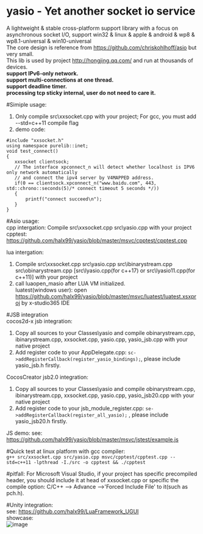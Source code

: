 # yasio - Yet another socket io service
A lightweight & stable cross-platform support library with a focus on asynchronous socket I/O, support win32  &amp; linux  &amp; apple &amp; android &amp; wp8 &amp; wp8.1-universal &amp; win10-universal  
The core design is reference from https://github.com/chriskohlhoff/asio but very small.  
This lib is used by project http://hongjing.qq.com/ and run at thousands of devices.  
**support IPv6-only network.  
support multi-connections at one thread.  
support deadline timer.  
processing tcp sticky internal, user do not need to care it.**
  
#Simiple usage:  
1. Only compile src\xxsocket.cpp with your project; For gcc, you must add --std=c++11 compile flag<br />
2. demo code:
```
#include "xxsocket.h"
using namespace purelib::inet;
void test_connect() 
{
   xxsocket clientsock;
   // The interface xpconnect_n will detect whether localhost is IPV6 only network automatically
   // and connect the ipv4 server by V4MAPPED address.
   if(0 == clientsock.xpconnect_n("www.baidu.com", 443, std::chrono::seconds(5)/* connect timeout 5 seconds */))
   {
       printf("connect succeed\n");
   }
}
```

#Asio usage:  
cpp intergation: Compile src\xxsocket.cpp src\yasio.cpp with your project  
cpptest: https://github.com/halx99/yasio/blob/master/msvc/cpptest/cpptest.cpp  
  
    
lua intergation: 
1. Compile src\xxsocket.cpp src\yasio.cpp src\ibinarystream.cpp src\obinarystream.cpp [src\lyasio.cpp(for c++17) or src\lyasio11.cpp(for c++11)] with your project  
2. call luaopen_masio after LUA VM initialized.  
luatest(windows user): open https://github.com/halx99/yasio/blob/master/msvc/luatest/luatest.xsxproj by x-studio365 IDE  
  

#JSB integration  
cocos2d-x jsb integration:
1. Copy all sources to your Classes\yasio and compile obinarystream.cpp, ibinarystream.cpp, xxsocket.cpp, yasio.cpp, yasio_jsb.cpp with your native project  
2. Add register code to your AppDelegate.cpp: ```sc->addRegisterCallback(register_yasio_bindings);```, please include yasio_jsb.h firstly.
  
CocosCreator jsb2.0 integration:
1. Copy all sources to your Classes\yasio and compile obinarystream.cpp, ibinarystream.cpp, xxsocket.cpp, yasio.cpp, yasio_jsb20.cpp with your native project  
2. Add register code to your jsb_module_register.cpp: ```se->addRegisterCallback(register_all_yasio);``` , please include yasio_jsb20.h firstly. 
  
JS demo:
see: https://github.com/halx99/yasio/blob/master/msvc/jstest/example.js
  
  
#Quick test at linux platform with gcc compiler:  
```g++ src/xxsocket.cpp src/yasio.cpp msvc/cpptest/cpptest.cpp --std=c++11 -lpthread -I./src -o cpptest && ./cpptest```  
  
#pitfall: For Microsoft Visual Studio, if your project has specific precompiled header, you should include it at head of xxsocket.cpp or specific the compile option: C/C++ --> Advance -->'Forced Include File' to it(such as pch.h).  
  
#Unity integration:  
see: https://github.com/halx99/LuaFramework_UGUI  
showcase:  
![image](https://github.com/halx99/mini-asio/raw/master/showcaseunity.png)

